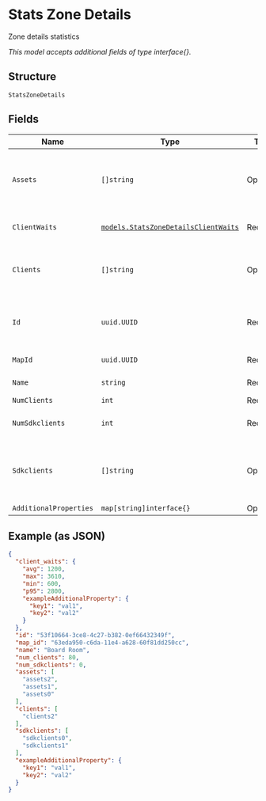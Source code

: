 
# Stats Zone Details

Zone details statistics

*This model accepts additional fields of type interface{}.*

## Structure

`StatsZoneDetails`

## Fields

| Name | Type | Tags | Description |
|  --- | --- | --- | --- |
| `Assets` | `[]string` | Optional | list of ble assets currently in the zone and when they entered |
| `ClientWaits` | [`models.StatsZoneDetailsClientWaits`](../../doc/models/stats-zone-details-client-waits.md) | Required | client wait time right now |
| `Clients` | `[]string` | Optional | list of clients currently in the zone and when they entered |
| `Id` | `uuid.UUID` | Required | Unique ID of the object instance in the Mist Organnization |
| `MapId` | `uuid.UUID` | Required | map_id of the zone |
| `Name` | `string` | Required | name of the zone |
| `NumClients` | `int` | Required | - |
| `NumSdkclients` | `int` | Required | sdkclient wait time right now |
| `Sdkclients` | `[]string` | Optional | list of sdkclients currently in the zone and when they entered |
| `AdditionalProperties` | `map[string]interface{}` | Optional | - |

## Example (as JSON)

```json
{
  "client_waits": {
    "avg": 1200,
    "max": 3610,
    "min": 600,
    "p95": 2800,
    "exampleAdditionalProperty": {
      "key1": "val1",
      "key2": "val2"
    }
  },
  "id": "53f10664-3ce8-4c27-b382-0ef66432349f",
  "map_id": "63eda950-c6da-11e4-a628-60f81dd250cc",
  "name": "Board Room",
  "num_clients": 80,
  "num_sdkclients": 0,
  "assets": [
    "assets2",
    "assets1",
    "assets0"
  ],
  "clients": [
    "clients2"
  ],
  "sdkclients": [
    "sdkclients0",
    "sdkclients1"
  ],
  "exampleAdditionalProperty": {
    "key1": "val1",
    "key2": "val2"
  }
}
```

